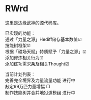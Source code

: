# RWrd
这里是边缘武神的源代码库。  
  
已实现的功能：  
通过「力量之源」Hediff储存基本数值☑  
技能树框架☑  
根据「磁场天赋」特质赋予「力量之源」☑   
添加修炼相关行为☑  
添加练功需求条及相关Thought☑  
  
当前计划列表：  
完善完全境界及力量流量功能 进行中  
敲定99万匹力量增幅 □  
制作技能树并合并地狱道模组 进行中